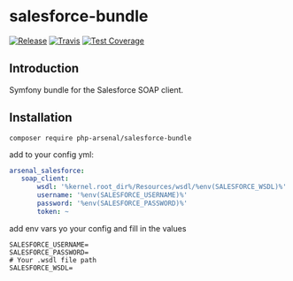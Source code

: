 # salesforce-bundle

[![Release](https://img.shields.io/github/v/release/php-arsenal/salesforce-bundle)](https://github.com/php-arsenal/salesforce-bundle/releases)
[![Travis](https://img.shields.io/travis/php-arsenal/salesforce-bundle)](https://travis-ci.org/php-arsenal/salesforce-bundle)
[![Test Coverage](https://img.shields.io/codeclimate/coverage/php-arsenal/salesforce-bundle)](https://codeclimate.com/github/php-arsenal/salesforce-bundle)

## Introduction

Symfony bundle for the Salesforce SOAP client.

## Installation

`composer require php-arsenal/salesforce-bundle`

add to your config yml:

```yaml
arsenal_salesforce:
   soap_client:
       wsdl: '%kernel.root_dir%/Resources/wsdl/%env(SALESFORCE_WSDL)%'
       username: '%env(SALESFORCE_USERNAME)%'
       password: '%env(SALESFORCE_PASSWORD)%'
       token: ~
```

add env vars yo your config and fill in the values
```
SALESFORCE_USERNAME=
SALESFORCE_PASSWORD=
# Your .wsdl file path
SALESFORCE_WSDL=
```
